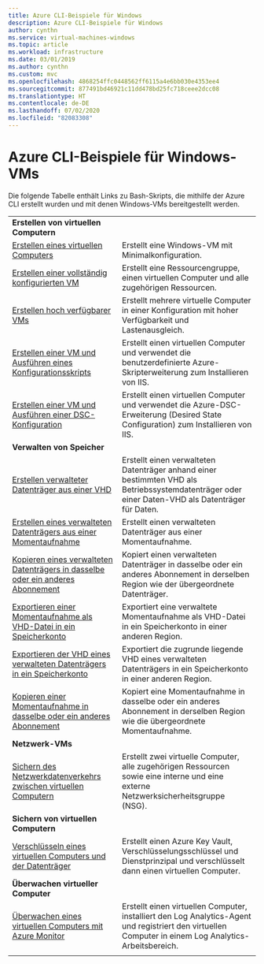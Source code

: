 ```yaml
---
title: Azure CLI-Beispiele für Windows
description: Azure CLI-Beispiele für Windows
author: cynthn
ms.service: virtual-machines-windows
ms.topic: article
ms.workload: infrastructure
ms.date: 03/01/2019
ms.author: cynthn
ms.custom: mvc
ms.openlocfilehash: 4868254ffc0448562ff6115a4e6bb030e4353ee4
ms.sourcegitcommit: 877491bd46921c11dd478bd25fc718ceee2dcc08
ms.translationtype: HT
ms.contentlocale: de-DE
ms.lasthandoff: 07/02/2020
ms.locfileid: "82083308"
---
```

# <a name="azure-cli-samples-for-windows-virtual-machines"></a>Azure CLI-Beispiele für Windows-VMs

Die folgende Tabelle enthält Links zu Bash-Skripts, die mithilfe der Azure CLI erstellt wurden und mit denen Windows-VMs bereitgestellt werden.

| | |
|---|---|
|**Erstellen von virtuellen Computern**||
| [Erstellen eines virtuellen Computers](./../scripts/virtual-machines-windows-cli-sample-create-vm-quick-create.md?toc=%2fazure%2fvirtual-machines%2fwindows%2ftoc.json) | Erstellt eine Windows-VM mit Minimalkonfiguration. |
| [Erstellen einer vollständig konfigurierten VM](./../scripts/virtual-machines-windows-cli-sample-create-vm.md?toc=%2fazure%2fvirtual-machines%2fwindows%2ftoc.json) | Erstellt eine Ressourcengruppe, einen virtuellen Computer und alle zugehörigen Ressourcen.|
| [Erstellen hoch verfügbarer VMs](./../scripts/virtual-machines-windows-cli-sample-nlb.md?toc=%2fazure%2fvirtual-machines%2fwindows%2ftoc.json) | Erstellt mehrere virtuelle Computer in einer Konfiguration mit hoher Verfügbarkeit und Lastenausgleich. |
| [Erstellen einer VM und Ausführen eines Konfigurationsskripts](./../scripts/virtual-machines-windows-cli-sample-create-vm-iis.md?toc=%2fazure%2fvirtual-machines%2fwindows%2ftoc.json) | Erstellt einen virtuellen Computer und verwendet die benutzerdefinierte Azure-Skripterweiterung zum Installieren von IIS. |
| [Erstellen einer VM und Ausführen einer DSC-Konfiguration](./../scripts/virtual-machines-windows-cli-sample-create-iis-using-dsc.md?toc=%2fazure%2fvirtual-machines%2fwindows%2ftoc.json) | Erstellt einen virtuellen Computer und verwendet die Azure-DSC-Erweiterung (Desired State Configuration) zum Installieren von IIS. |
|**Verwalten von Speicher**||
| [Erstellen verwalteter Datenträger aus einer VHD](../scripts/virtual-machines-windows-cli-sample-create-managed-disk-from-vhd.md?toc=%2fazure%2fvirtual-machines%2fwindows%2ftoc.json) | Erstellt einen verwalteten Datenträger anhand einer bestimmten VHD als Betriebssystemdatenträger oder einer Daten-VHD als Datenträger für Daten.  |
| [Erstellen eines verwalteten Datenträgers aus einer Momentaufnahme](../scripts/virtual-machines-windows-cli-sample-create-managed-disk-from-snapshot.md?toc=%2fazure%2fvirtual-machines%2fwindows%2ftoc.json) | Erstellt einen verwalteten Datenträger aus einer Momentaufnahme. |
| [Kopieren eines verwalteten Datenträgers in dasselbe oder ein anderes Abonnement](../scripts/virtual-machines-windows-cli-sample-copy-managed-disks-to-same-or-different-subscription.md?toc=%2fazure%2fvirtual-machines%2fwindows%2ftoc.json) | Kopiert einen verwalteten Datenträger in dasselbe oder ein anderes Abonnement in derselben Region wie der übergeordnete Datenträger. 
| [Exportieren einer Momentaufnahme als VHD-Datei in ein Speicherkonto](../scripts/virtual-machines-windows-cli-sample-copy-snapshot-to-storage-account.md?toc=%2fazure%2fvirtual-machines%2fwindows%2ftoc.json) | Exportiert eine verwaltete Momentaufnahme als VHD-Datei in ein Speicherkonto in einer anderen Region. |
| [Exportieren der VHD eines verwalteten Datenträgers in ein Speicherkonto](../scripts/virtual-machines-windows-cli-sample-copy-managed-disks-vhd.md?toc=%2fazure%2fvirtual-machines%2fwindows%2ftoc.json) | Exportiert die zugrunde liegende VHD eines verwalteten Datenträgers in ein Speicherkonto in einer anderen Region. |
| [Kopieren einer Momentaufnahme in dasselbe oder ein anderes Abonnement](../scripts/virtual-machines-windows-cli-sample-copy-snapshot-to-same-or-different-subscription.md?toc=%2fazure%2fvirtual-machines%2fwindows%2ftoc.json) | Kopiert eine Momentaufnahme in dasselbe oder ein anderes Abonnement in derselben Region wie die übergeordnete Momentaufnahme. |
|**Netzwerk-VMs**||
| [Sichern des Netzwerkdatenverkehrs zwischen virtuellen Computern](./../scripts/virtual-machines-windows-cli-sample-create-vm-nsg.md?toc=%2fazure%2fvirtual-machines%2fwindows%2ftoc.json) | Erstellt zwei virtuelle Computer, alle zugehörigen Ressourcen sowie eine interne und eine externe Netzwerksicherheitsgruppe (NSG). |
|**Sichern von virtuellen Computern**||
| [Verschlüsseln eines virtuellen Computers und der Datenträger](./../scripts/virtual-machines-windows-cli-sample-encrypt-vm.md?toc=%2fazure%2fvirtual-machines%2fwindows%2ftoc.json) | Erstellt einen Azure Key Vault, Verschlüsselungsschlüssel und Dienstprinzipal und verschlüsselt dann einen virtuellen Computer. |
|**Überwachen virtueller Computer**||
| [Überwachen eines virtuellen Computers mit Azure Monitor](./../scripts/virtual-machines-windows-cli-sample-create-vm-oms.md?toc=%2fazure%2fvirtual-machines%2fwindows%2ftoc.json) | Erstellt einen virtuellen Computer, installiert den Log Analytics-Agent und registriert den virtuellen Computer in einem Log Analytics-Arbeitsbereich.  |
| | |
